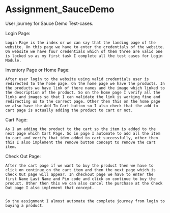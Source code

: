 # Assignment_SauceDemo
User journey for Sauce Demo Test-cases.

Login Page: 

	Login Page is the index or we can say that the landing page of the website. On this page we have to enter the credentials of the website. On website we have four credentials which of them three are valid one is locked so as my first task I complete all the test cases for Login Module.

Inventory Page or Home Page: 
	
	After user login to the website using valid credentials user is redirected to the home page. On the home page we have the products. In the products we have link of there names and the image which linked to the description of the product. So on the home page I verify all the links and images so that I can validate the link is working fine and redirecting us to the correct page. Other then this on the home page we also have the Add To Cart button so I also check that the add to cart page is actually adding the product to cart or not.

Cart Page: 

	As I am adding the product to the cart so the item is added to the next page which Cart Page. So in page I automate to add all the item to cart and verify that idem added to cart successfully, other then this I also implement the remove button concept to remove the cart item.

Check Out Page:

	After the cart page if we want to buy the product then we have to click on continue on the cart item and then the next page which is Check Out page will appear. In checkout page we have to enter the first Name Last Name and Pin code and click on continue to buy the product. Other then this we can also cancel the purchase at the Check Out page I also implement that concept.


	So the assignment I almost automate the complete journey from login to buying a product. 


